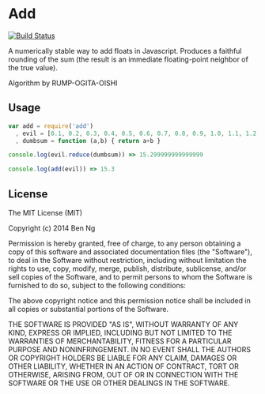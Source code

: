 # Add

[![Build Status](https://travis-ci.org/ben-ng/add.svg?branch=master)](https://travis-ci.org/ben-ng/add)

A numerically stable way to add floats in Javascript. Produces a faithful rounding of the sum (the result is an immediate floating-point neighbor of the true value).

Algorithm by RUMP-OGITA-OISHI

## Usage

```javascript
var add = require('add')
  , evil = [0.1, 0.2, 0.3, 0.4, 0.5, 0.6, 0.7, 0.8, 0.9, 1.0, 1.1, 1.2, 1.3, 1.4, 1.5, 1.6, 1.7]
  , dumbsum = function (a,b) { return a+b }

console.log(evil.reduce(dumbsum)) => 15.299999999999999

console.log(add(evil)) => 15.3
```

## License

The MIT License (MIT)

Copyright (c) 2014 Ben Ng

Permission is hereby granted, free of charge, to any person obtaining a copy
of this software and associated documentation files (the "Software"), to deal
in the Software without restriction, including without limitation the rights
to use, copy, modify, merge, publish, distribute, sublicense, and/or sell
copies of the Software, and to permit persons to whom the Software is
furnished to do so, subject to the following conditions:

The above copyright notice and this permission notice shall be included in
all copies or substantial portions of the Software.

THE SOFTWARE IS PROVIDED "AS IS", WITHOUT WARRANTY OF ANY KIND, EXPRESS OR
IMPLIED, INCLUDING BUT NOT LIMITED TO THE WARRANTIES OF MERCHANTABILITY,
FITNESS FOR A PARTICULAR PURPOSE AND NONINFRINGEMENT. IN NO EVENT SHALL THE
AUTHORS OR COPYRIGHT HOLDERS BE LIABLE FOR ANY CLAIM, DAMAGES OR OTHER
LIABILITY, WHETHER IN AN ACTION OF CONTRACT, TORT OR OTHERWISE, ARISING FROM,
OUT OF OR IN CONNECTION WITH THE SOFTWARE OR THE USE OR OTHER DEALINGS IN
THE SOFTWARE.
